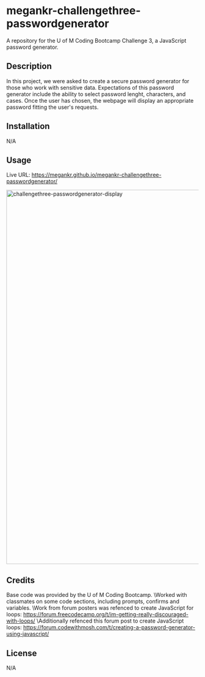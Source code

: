 # megankr-challengethree-passwordgenerator
A repository for the U of M Coding Bootcamp Challenge 3, a JavaScript password generator.

## Description

In this project, we were asked to create a secure password generator for those who work with sensitive data. Expectations of this password generator include the ability to select password lenght, characters, and cases. Once the user has chosen, the webpage will display an appropriate password fitting the user's requests.

## Installation

N/A

## Usage

Live URL: https://megankr.github.io/megankr-challengethree-passwordgenerator/

<img width="979" alt="challengethree-passwordgenerator-display" src="https://github.com/megankr/megankr-challengethree-passwordgenerator/assets/143129740/94f230b0-8624-452c-8ec2-47d150eaae9f">


## Credits
Base code was provided by the U of M Coding Bootcamp.
\Worked with classmates on some code sections, including prompts, confirms and variables.
\Work from forum posters was refenced to create JavaScript for loops:
https://forum.freecodecamp.org/t/im-getting-really-discouraged-with-loops/
\Additionally refenced this forum post to create JavaScript loops:
https://forum.codewithmosh.com/t/creating-a-password-generator-using-javascript/

## License
N/A

